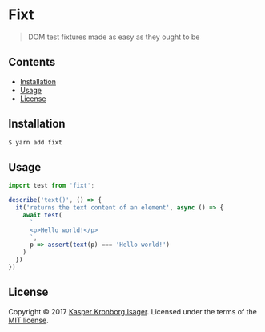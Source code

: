 # Fixt

> DOM test fixtures made as easy as they ought to be

## Contents

-   [Installation](#installation)
-   [Usage](#usage)
-   [License](#license)

## Installation

```sh
$ yarn add fixt
```

## Usage

```js
import test from 'fixt';

describe('text()', () => {
  it('returns the text content of an element', async () => {
    await test(
      `
      <p>Hello world!</p>
      `,
      p => assert(text(p) === 'Hello world!')
    )
  })
})
```

## License

Copyright &copy; 2017 [Kasper Kronborg Isager](https://github.com/kasperisager). Licensed under the terms of the [MIT license](LICENSE.md).
